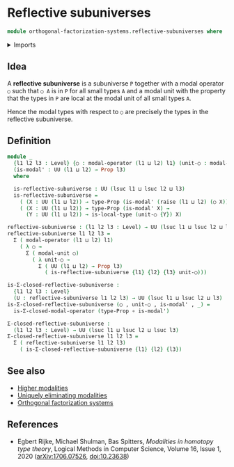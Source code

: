 # Reflective subuniverses

```agda
module orthogonal-factorization-systems.reflective-subuniverses where
```

<details><summary>Imports</summary>

```agda
open import foundation.cartesian-product-types
open import foundation.dependent-pair-types
open import foundation.equivalences
open import foundation.functions
open import foundation.propositions
open import foundation.raising-universe-levels
open import foundation.universe-levels
open import orthogonal-factorization-systems.local-types
open import orthogonal-factorization-systems.modal-operators
```

</details>

## Idea

A **reflective subuniverse** is a subuniverse `P` together with a modal operator
`○` such that `○ A` is in `P` for all small types `A` and a modal unit with the
property that the types in `P` are local at the modal unit of all small types
`A`.

Hence the modal types with respect to `○` are precisely the types in the
reflective subuniverse.

## Definition

```agda
module _
  {l1 l2 l3 : Level} {○ : modal-operator (l1 ⊔ l2) l1} (unit-○ : modal-unit ○)
  (is-modal' : UU (l1 ⊔ l2) → Prop l3)
  where

  is-reflective-subuniverse : UU (lsuc l1 ⊔ lsuc l2 ⊔ l3)
  is-reflective-subuniverse =
    ( (X : UU (l1 ⊔ l2)) → type-Prop (is-modal' (raise (l1 ⊔ l2) (○ X)))) ×
    ( (X : UU (l1 ⊔ l2)) → type-Prop (is-modal' X) →
      (Y : UU (l1 ⊔ l2)) → is-local-type (unit-○ {Y}) X)

reflective-subuniverse : (l1 l2 l3 : Level) → UU (lsuc l1 ⊔ lsuc l2 ⊔ lsuc l3)
reflective-subuniverse l1 l2 l3 =
  Σ ( modal-operator (l1 ⊔ l2) l1)
    ( λ ○ →
      Σ ( modal-unit ○)
        ( λ unit-○ →
          Σ ( UU (l1 ⊔ l2) → Prop l3)
            ( is-reflective-subuniverse {l1} {l2} {l3} unit-○)))

is-Σ-closed-reflective-subuniverse :
  {l1 l2 l3 : Level}
  (U : reflective-subuniverse l1 l2 l3) → UU (lsuc l1 ⊔ lsuc l2 ⊔ l3)
is-Σ-closed-reflective-subuniverse (○ , unit-○ , is-modal' , _) =
  is-Σ-closed-modal-operator (type-Prop ∘ is-modal')

Σ-closed-reflective-subuniverse :
  (l1 l2 l3 : Level) → UU (lsuc l1 ⊔ lsuc l2 ⊔ lsuc l3)
Σ-closed-reflective-subuniverse l1 l2 l3 =
  Σ ( reflective-subuniverse l1 l2 l3)
    ( is-Σ-closed-reflective-subuniverse {l1} {l2} {l3})
```

## See also

- [Higher modalities](orthogonal-factorization-systems.higher-modalities.md)
- [Uniquely eliminating modalities](orthogonal-factorization-systems.uniquely-eliminating-modalities.md)
- [Orthogonal factorization systems](orthogonal-factorization-systems.orthogonal-factorization-systems.md)

## References

- Egbert Rijke, Michael Shulman, Bas Spitters, _Modalities in homotopy type theory_, Logical Methods in Computer Science, Volume 16, Issue 1, 2020 ([arXiv:1706.07526](https://arxiv.org/abs/1706.07526), [doi:10.23638](https://doi.org/10.23638/LMCS-16%281%3A2%292020))
